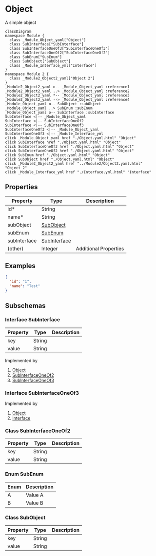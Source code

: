 # Object


A simple object
```mermaid
classDiagram
namespace Module {
  class _Module_Object_yaml["Object"]
  class SubInterface["SubInterface"]
  class SubInterfaceOneOf3["SubInterfaceOneOf3"]
  class SubInterfaceOneOf2["SubInterfaceOneOf2"]
  class SubEnum["SubEnum"]
  class SubObject["SubObject"]
  class _Module_Interface_yml["Interface"]
}
namespace Module 2 {
  class _Module2_Object2_yaml["Object 2"]
}
_Module2_Object2_yaml o-- _Module_Object_yaml :reference1
_Module2_Object2_yaml ..> _Module_Object_yaml :reference2
_Module2_Object2_yaml *-- _Module_Object_yaml :reference3
_Module2_Object2_yaml --> _Module_Object_yaml :reference4
_Module_Object_yaml o-- SubObject :subObject
_Module_Object_yaml ..> SubEnum :subEnum
_Module_Object_yaml o-- SubInterface :subInterface
SubInterface <|-- _Module_Object_yaml 
SubInterface <|-- SubInterfaceOneOf2 
SubInterface <|-- SubInterfaceOneOf3 
SubInterfaceOneOf3 <|-- _Module_Object_yaml 
SubInterfaceOneOf3 <|-- _Module_Interface_yml 
click _Module_Object_yaml href "./Object.yaml.html" "Object"
click SubInterface href "./Object.yaml.html" "Object"
click SubInterfaceOneOf3 href "./Object.yaml.html" "Object"
click SubInterfaceOneOf2 href "./Object.yaml.html" "Object"
click SubEnum href "./Object.yaml.html" "Object"
click SubObject href "./Object.yaml.html" "Object"
click _Module2_Object2_yaml href "../Module2/Object2.yaml.html" "Object 2"
click _Module_Interface_yml href "./Interface.yml.html" "Interface"
```



## Properties
| Property | Type | Description |
|------|------|-------------|
| id* | String |  |
| name* | String |  |
| subObject | [SubObject](#SubObject) |  |
| subEnum | [SubEnum](#SubEnum) |  |
| subInterface | [SubInterface](#SubInterface) |  |
| (other) | Integer | Additional Properties |

## Examples
```json
{
  "id": "1",
  "name": "Test"
}
```


## Subschemas
### Interface SubInterface


| Property | Type | Description |
|------|------|-------------|
| key | String |  |
| value | String |  |

Implemented by
1. [Object](./)
1. [SubInterfaceOneOf2](#SubInterfaceOneOf2)
1. [SubInterfaceOneOf3](#SubInterfaceOneOf3)
### Interface SubInterfaceOneOf3



Implemented by
1. [Object](./)
1. [Interface](./Interface.yml.md)
### Class SubInterfaceOneOf2


| Property | Type | Description |
|------|------|-------------|
| key | String |  |
| value | String |  |

### Enum SubEnum

| Enum | Description |
|------|-------------|
| A | Value A |
| B | Value B |


### Class SubObject


| Property | Type | Description |
|------|------|-------------|
| key | String |  |
| value | String |  |



